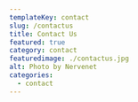 ```yaml
---
templateKey: contact
slug: /contactus
title: Contact Us
featured: true
category: contact
featuredimage: ./contactus.jpg
alt: Photo by Nervenet
categories:
  - contact
---
```

